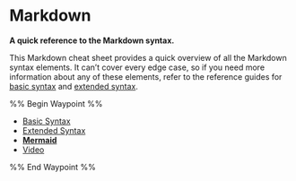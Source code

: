 # Markdown
**A quick reference to the Markdown syntax.**

This Markdown cheat sheet provides a quick overview of all the Markdown syntax elements. It can’t cover every edge case, so if you need more information about any of these elements, refer to the reference guides for [basic syntax](https://www.markdownguide.org/basic-syntax) and [extended syntax](https://www.markdownguide.org/extended-syntax).

%% Begin Waypoint %%
- [Basic Syntax](./Basic%20Syntax.md)
- [Extended Syntax](./Extended%20Syntax.md)
- **[Mermaid](./Mermaid/Mermaid.md)**
- [Video](./Video.md)

%% End Waypoint %%

